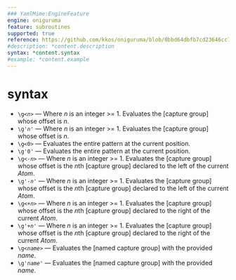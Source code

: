 ```yaml
---
### YamlMime:EngineFeature
engine: oniguruma
feature: subroutines
supported: true
reference: https://github.com/kkos/oniguruma/blob/0bbd64dbfb7cd23646cc798470daa5223964cf5b/doc/RE#L451
#description: *content.description
syntax: *content.syntax
#example: *content.example
---
```

# syntax
- <code>\\g\<*n*\></code> &mdash; Where *n* is an integer >= 1. Evaluates the [capture group] whose offset is *n*.
- <code>\\g'*n*'</code> &mdash; Where *n* is an integer >= 1. Evaluates the [capture group] whose offset is *n*.
- `\g<0>` &mdash; Evaluates the entire pattern at the current position.
- `\g'0'` &mdash; Evaluates the entire pattern at the current position.
- <code>\\g\<*-n*\></code> &mdash; Where *n* is an integer >= 1. Evaluates the [capture group] whose offset is the *n*th [capture group] declared to the left of the current *Atom*.
- <code>\\g'*-n*'</code> &mdash; Where *n* is an integer >= 1. Evaluates the [capture group] whose offset is the *n*th [capture group] declared to the left of the current *Atom*.
- <code>\\g\<*+n*\></code> &mdash; Where *n* is an integer >= 1. Evaluates the [capture group] whose offset is the *n*th [capture group] declared to the right of the current *Atom*.
- <code>\\g'*+n*'</code> &mdash; Where *n* is an integer >= 1. Evaluates the [capture group] whose offset is the *n*th [capture group] declared to the right of the current *Atom*.
- <code>\\g\<*name*\></code> &mdash; Evaluates the [named capture group] with the provided *name*.
- <code>\\g'*name*'</code> &mdash; Evaluates the [named capture group] with the provided *name*.
